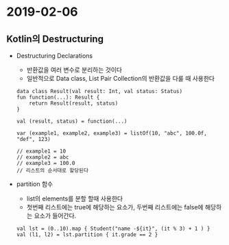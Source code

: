 # 2019-02-06

## Kotlin의 Destructuring

* Destructuring Declarations
    - 반환값을 여러 변수로 분리하는 것이다
    - 일반적으로 Data class, List Pair Collection의 반환값을 다룰 때 사용한다

    ```
    data class Result(val result: Int, val status: Status)
    fun function(...): Result {
        return Result(result, status)
    }

    val (result, status) = function(...)
    ```
    ```
    var (example1, example2, example3) = listOf(10, "abc", 100.0f, "def", 123)

    // example1 = 10
    // example2 = abc
    // example3 = 100.0
    // 리스트의 순서대로 할당된다
    ```

* partition 함수
    - list의 elements를 분할 할때 사용한다
    - 첫번째 리스트에는 true에 해당하는 요소가, 두번째 리스트에는 false에 해당하는 요소가 들어간다.

    ```
    val lst = (0..10).map { Student("name -${it}", (it % 3) + 1 ) }
    val (l1, l2) = lst.partition { it.grade == 2 }
    ```